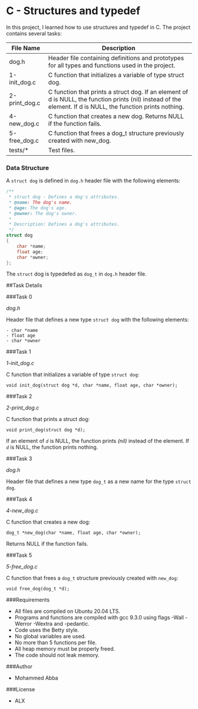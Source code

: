 # C - Structures and typedef

In this project, I learned how to use structures and typedef in C. The project contains several tasks:

| File Name    | Description                                                                 |
|--------------|-----------------------------------------------------------------------------|
| dog.h        | Header file containing definitions and prototypes for all types and functions used in the project. |
| 1-init_dog.c | C function that initializes a variable of type struct dog.                   |
| 2-print_dog.c| C function that prints a struct dog. If an element of d is NULL, the function prints (nil) instead of the element. If d is NULL, the function prints nothing. |
| 4-new_dog.c  | C function that creates a new dog. Returns NULL if the function fails.       |
| 5-free_dog.c | C function that frees a dog_t structure previously created with new_dog.     |
| tests/*      | Test files.                                                                 |

### Data Structure

A `struct dog` is defined in `dog.h` header file with the following elements:

```C
/**
 * struct dog - Defines a dog's attributes.
 * @name: The dog's name.
 * @age: The dog's age.
 * @owner: The dog's owner.
 *
 * Description: Defines a dog's attributes.
 */
struct dog
{
    char *name;
    float age;
    char *owner;
};

```
The `struct` dog is typedefed as `dog_t` in `dog.h` header file.

##Task Details

###Task 0

*dog.h*

Header file that defines a new type `struct dog` with the following elements:

```
- char *name
- float age
- char *owner
```
###Task 1

*1-init_dog.c*

C function that initializes a variable of type `struct dog`:

```
void init_dog(struct dog *d, char *name, float age, char *owner);
```
###Task 2

*2-print_dog.c*

C function that prints a struct dog:
```
void print_dog(struct dog *d);
```

If an element of *`d`* is NULL, the function prints *(nil)* instead of the element. If *`d`* is NULL, the function prints nothing.

###Task 3

*dog.h*

Header file that defines a new type `dog_t` as a new name for the type `struct dog`.

###Task 4

*4-new_dog.c*

C function that creates a new dog:
```
dog_t *new_dog(char *name, float age, char *owner);
```

Returns NULL if the function fails.

###Task 5

*5-free_dog.c*

C function that frees a `dog_t` structure previously created with `new_dog`:

```
void free_dog(dog_t *d);
```
###Requirements

- All files are compiled on Ubuntu 20.04 LTS.
- Programs and functions are compiled with gcc 9.3.0 using flags -Wall -Werror -Wextra and -pedantic.
- Code uses the Betty style.
- No global variables are used.
- No more than 5 functions per file.
- All heap memory must be properly freed.
- The code should not leak memory.

###Author 
- Mohammed Abba

###License
- ALX
